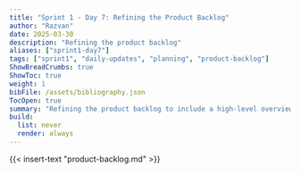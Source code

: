 ```yaml
---
title: "Sprint 1 - Day 7: Refining the Product Backlog"
author: "Razvan"
date: 2025-03-30
description: "Refining the product backlog"
aliases: ["sprint1-day7"]
tags: ["sprint1", "daily-updates", "planning", "product-backlog"]
ShowBreadCrumbs: true
ShowToc: true
weight: 1
bibFile: /assets/bibliography.json
TocOpen: true
summary: "Refining the product backlog to include a high-level overview of the required tasks"
build:
  list: never
  render: always
---
```


{{< insert-text "product-backlog.md" >}}
